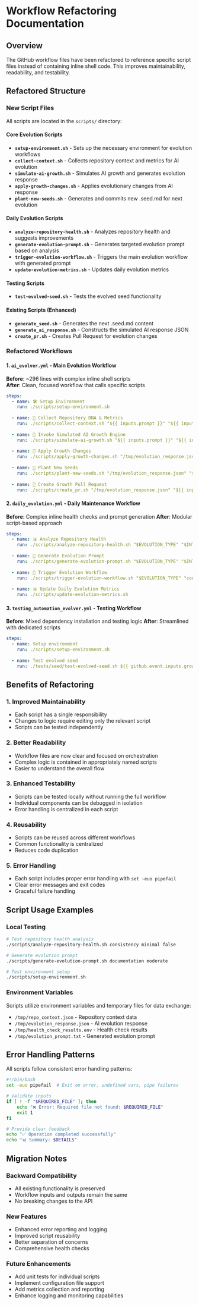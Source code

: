 # Workflow Refactoring Documentation

## Overview

The GitHub workflow files have been refactored to reference specific script files instead of containing inline shell code. This improves maintainability, readability, and testability.

## Refactored Structure

### New Script Files

All scripts are located in the `scripts/` directory:

#### Core Evolution Scripts

- **`setup-environment.sh`** - Sets up the necessary environment for evolution workflows
- **`collect-context.sh`** - Collects repository context and metrics for AI evolution
- **`simulate-ai-growth.sh`** - Simulates AI growth and generates evolution response
- **`apply-growth-changes.sh`** - Applies evolutionary changes from AI response
- **`plant-new-seeds.sh`** - Generates and commits new .seed.md for next evolution

#### Daily Evolution Scripts

- **`analyze-repository-health.sh`** - Analyzes repository health and suggests improvements
- **`generate-evolution-prompt.sh`** - Generates targeted evolution prompt based on analysis
- **`trigger-evolution-workflow.sh`** - Triggers the main evolution workflow with generated prompt
- **`update-evolution-metrics.sh`** - Updates daily evolution metrics

#### Testing Scripts

- **`test-evolved-seed.sh`** - Tests the evolved seed functionality

#### Existing Scripts (Enhanced)

- **`generate_seed.sh`** - Generates the next .seed.md content
- **`generate_ai_response.sh`** - Constructs the simulated AI response JSON
- **`create_pr.sh`** - Creates Pull Request for evolution changes

### Refactored Workflows

#### 1. `ai_evolver.yml` - Main Evolution Workflow

**Before**: ~296 lines with complex inline shell scripts  
**After**: Clean, focused workflow that calls specific scripts

```yaml
steps:
  - name: 🛠️ Setup Environment
    run: ./scripts/setup-environment.sh
    
  - name: 🧬 Collect Repository DNA & Metrics
    run: ./scripts/collect-context.sh "${{ inputs.prompt }}" "${{ inputs.growth_mode }}" "/tmp/repo_context.json"
    
  - name: 🧠 Invoke Simulated AI Growth Engine
    run: ./scripts/simulate-ai-growth.sh "${{ inputs.prompt }}" "${{ inputs.growth_mode }}" "/tmp/repo_context.json" "/tmp/evolution_response.json"
    
  - name: 🌾 Apply Growth Changes
    run: ./scripts/apply-growth-changes.sh "/tmp/evolution_response.json"
    
  - name: 🌰 Plant New Seeds
    run: ./scripts/plant-new-seeds.sh "/tmp/evolution_response.json" "${{ inputs.auto_plant_seeds }}"
    
  - name: 🌳 Create Growth Pull Request
    run: ./scripts/create_pr.sh "/tmp/evolution_response.json" "${{ inputs.prompt }}" "${{ inputs.growth_mode }}"
```

#### 2. `daily_evolution.yml` - Daily Maintenance Workflow
**Before**: Complex inline health checks and prompt generation
**After**: Modular script-based approach

```yaml
steps:
  - name: 📊 Analyze Repository Health
    run: ./scripts/analyze-repository-health.sh "$EVOLUTION_TYPE" "$INTENSITY" "$FORCE_RUN"
    
  - name: 🧬 Generate Evolution Prompt
    run: ./scripts/generate-evolution-prompt.sh "$EVOLUTION_TYPE" "$INTENSITY"
    
  - name: 🚀 Trigger Evolution Workflow
    run: ./scripts/trigger-evolution-workflow.sh "$EVOLUTION_TYPE" "conservative"
    
  - name: 📊 Update Daily Evolution Metrics
    run: ./scripts/update-evolution-metrics.sh
```

#### 3. `testing_automation_evolver.yml` - Testing Workflow
**Before**: Mixed dependency installation and testing logic
**After**: Streamlined with dedicated scripts

```yaml
steps:
  - name: Setup environment
    run: ./scripts/setup-environment.sh
    
  - name: Test evolved seed
    run: ./tests/seed/test-evolved-seed.sh ${{ github.event.inputs.growth_mode }}
```

## Benefits of Refactoring

### 1. **Improved Maintainability**
- Each script has a single responsibility
- Changes to logic require editing only the relevant script
- Scripts can be tested independently

### 2. **Better Readability**
- Workflow files are now clear and focused on orchestration
- Complex logic is contained in appropriately named scripts
- Easier to understand the overall flow

### 3. **Enhanced Testability**
- Scripts can be tested locally without running the full workflow
- Individual components can be debugged in isolation
- Error handling is centralized in each script

### 4. **Reusability**
- Scripts can be reused across different workflows
- Common functionality is centralized
- Reduces code duplication

### 5. **Error Handling**
- Each script includes proper error handling with `set -euo pipefail`
- Clear error messages and exit codes
- Graceful failure handling

## Script Usage Examples

### Local Testing
```bash
# Test repository health analysis
./scripts/analyze-repository-health.sh consistency minimal false

# Generate evolution prompt
./scripts/generate-evolution-prompt.sh documentation moderate

# Test environment setup
./scripts/setup-environment.sh
```

### Environment Variables
Scripts utilize environment variables and temporary files for data exchange:
- `/tmp/repo_context.json` - Repository context data
- `/tmp/evolution_response.json` - AI evolution response
- `/tmp/health_check_results.env` - Health check results
- `/tmp/evolution_prompt.txt` - Generated evolution prompt

## Error Handling Patterns

All scripts follow consistent error handling patterns:

```bash
#!/bin/bash
set -euo pipefail  # Exit on error, undefined vars, pipe failures

# Validate inputs
if [ ! -f "$REQUIRED_FILE" ]; then
    echo "❌ Error: Required file not found: $REQUIRED_FILE"
    exit 1
fi

# Provide clear feedback
echo "✅ Operation completed successfully"
echo "📊 Summary: $DETAILS"
```

## Migration Notes

### Backward Compatibility
- All existing functionality is preserved
- Workflow inputs and outputs remain the same
- No breaking changes to the API

### New Features
- Enhanced error reporting and logging
- Improved script reusability
- Better separation of concerns
- Comprehensive health checks

### Future Enhancements
- Add unit tests for individual scripts
- Implement configuration file support
- Add metrics collection and reporting
- Enhance logging and monitoring capabilities
